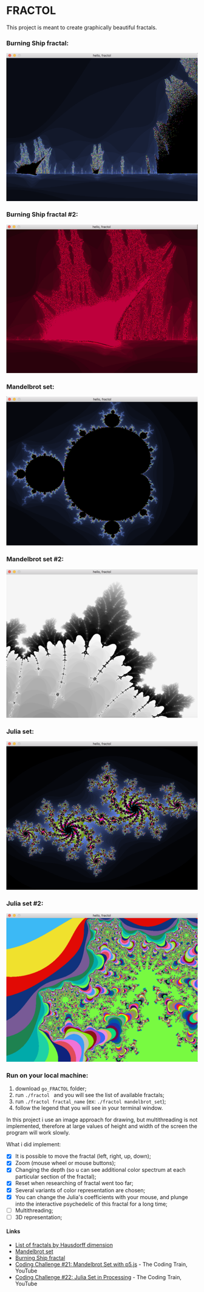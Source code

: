 # FRACTOL
This project is meant to create graphically beautiful fractals.

### Burning Ship fractal:
![alternativetext](screenshots/burning_ship_1.png)
### Burning Ship fractal #2:
![alternativetext](screenshots/burning_ship_3.png)
### Mandelbrot set:
![alternativetext](screenshots/mandelbrot_1.png)
### Mandelbrot set #2:
![alternativetext](screenshots/mandelbrot_2.png)
### Julia set:
![alternativetext](screenshots/julia_1.png)
### Julia set #2:
![alternativetext](screenshots/julia_3.png)

### Run on your local machine:
1. download `go_FRACTOL` folder;
2. run `./fractol ` and you will see the list of available fractals;
3. run `./fractol fractal_name` (ex: `./fractol mandelbrot_set`);
4. follow the legend that you will see in your terminal window.

In this project i use an image approach for drawing, but multithreading is not implemented, therefore at large values ​​of height and width of the screen the program will work slowly.

What i did implement:
- [x] It is possible to move the fractal (left, right, up, down);
- [x] Zoom (mouse wheel or mouse buttons);
- [x] Changing the depth (so u can see additional color spectrum at each particular section of the fractal);
- [x] Reset when researching of fractal went too far;
- [x] Several variants of color representation are chosen;
- [x] You can change the Julia's coefficients with your mouse, and plunge into the interactive psychedelic of this fractal for a long time;
- [ ] Multithreading;
- [ ] 3D representation;

#### Links
* [List of fractals by Hausdorff dimension](https://en.wikipedia.org/wiki/List_of_fractals_by_Hausdorff_dimension)
* [Mandelbrot set](https://en.wikipedia.org/wiki/Mandelbrot_set)
* [Burning Ship fractal](https://en.wikipedia.org/wiki/Burning_Ship_fractal)
* [Coding Challenge #21: Mandelbrot Set with p5.js](https://youtu.be/6z7GQewK-Ks) - The Coding Train, YouTube
* [Coding Challenge #22: Julia Set in Processing](https://youtu.be/fAsaSkmbF5s) - The Coding Train, YouTube

